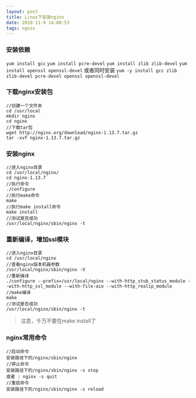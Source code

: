 ```yaml
---
layout: post
title: Linux下安装nginx
date: 2018-11-9 14:00:53
tags: ngnix
---
```


### 安装依赖
```yum install gcc```
```yum install pcre-devel```
```yum install zlib zlib-devel```
```yum install openssl openssl-devel```
或者同时安装
```yum -y install gcc zlib zlib-devel pcre-devel openssl openssl-devel```

### 下载nginx安装包
```
//创建一个文件夹
cd /usr/local
mkdir nginx
cd nginx
//下载tar包
wget http://nginx.org/download/nginx-1.13.7.tar.gz
tar -xvf nginx-1.13.7.tar.gz
```

### 安装nginx
```
//进入nginx目录
cd /usr/local/nginx/
cd nginx-1.13.7
//执行命令
./configure
//执行make命令
make
//执行make install命令
make install
//测试是否成功
/usr/local/nginx/sbin/nginx -t
```

### 重新编译，增加ssl模块
```
//进入nginx目录
cd /usr/local/nginx
//查看nginx版本机器参数
/usr/local/nginx/sbin/nginx -V
//重新编译
./configure --prefix=/usr/local/nginx --with-http_stub_status_module --with-http_ssl_module --with-file-aio --with-http_realip_module
//make编译
make
//测试是否成功
/usr/local/nginx/sbin/nginx -t
```
> 注意，千万不要在make install了

### nginx常用命令
```
//启动命令
安装路径下的/nginx/sbin/nginx
//停止命令
安装路径下的/nginx/sbin/nginx -s stop
或者 : nginx -s quit
//重启命令
安装路径下的/nginx/sbin/nginx -s reload
```

